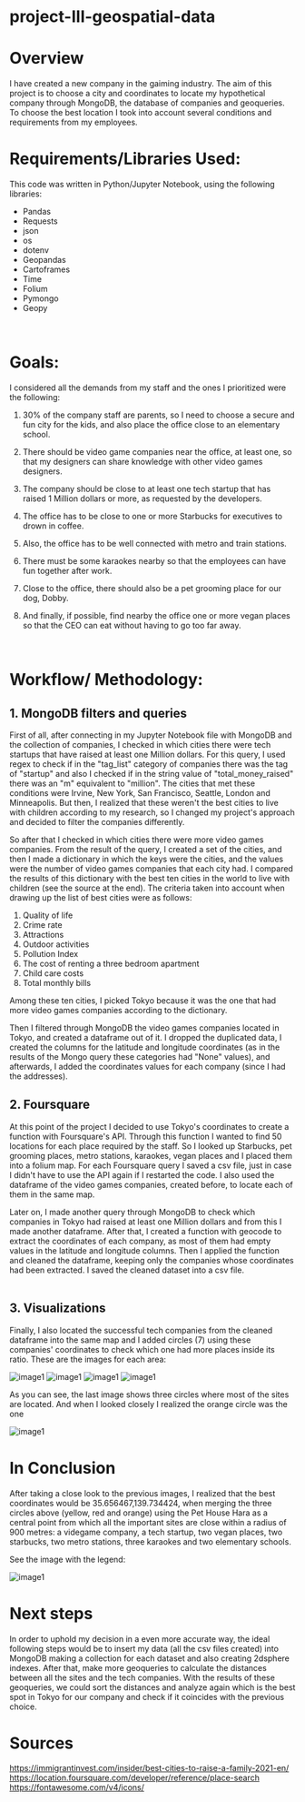 # project-III-geospatial-data

# Overview

I have created a new company in the gaiming industry. The aim of this project is to choose a city and coordinates to locate my hypothetical company through MongoDB, the database of companies and geoqueries. To choose the best location I took into account several conditions and requirements from my employees. 
<br>

# Requirements/Libraries Used:
This code was written in Python/Jupyter Notebook, using the following libraries:
<br>
- Pandas
- Requests
- json
- os
- dotenv
- Geopandas
- Cartoframes
- Time
- Folium
- Pymongo
- Geopy
<br>

# Goals:

I considered all the demands from my staff and the ones I prioritized were the following:

1) 30% of the company staff are parents, so I need to choose a secure and fun city for the kids, and also place the office close to an elementary school.

2) There should be video game companies near the office, at least one, so that my designers can share knowledge with other video games designers.

3) The company should be close to at least one tech startup that has raised 1 Million dollars or more, as requested by the developers. 

4) The office has to be close to one or more Starbucks for executives to drown in coffee.

5) Also, the office has to be well connected with metro and train stations.

6) There must be some karaokes nearby so that the employees can have fun together after work. 

7) Close to the office, there should also be a pet grooming place for our dog, Dobby.

8) And finally, if possible, find nearby the office one or more vegan places so that the CEO can eat without having to go too far away. 
<br>


# Workflow/ Methodology:

## 1. MongoDB filters and queries

First of all, after connecting in my Jupyter Notebook file with MongoDB and the collection of companies, I checked in which cities there were tech startups that have raised at least one Million dollars. For this query, I used regex to check if in the "tag_list" category of companies there was the tag of "startup" and also I checked if in the string value of "total_money_raised" there was an "m" equivalent to "million". The cities that met these conditions were Irvine, New York, San Francisco, Seattle, London and Minneapolis. But then, I realized that these weren't the best cities to live with children according to my research, so I changed my project's approach and decided to filter the companies differently. 

So after that I checked in which cities there were more video games companies. From the result of the query, I created a set of the cities, and then I made a dictionary in which the keys were the cities, and the values were the number of video games companies that each city had. I compared the results of this dictionary with the best ten cities in the world to live with children (see the source at the end). The criteria taken into account when drawing up the list of best cities were as follows: 

1. Quality of life
2. Crime rate
3. Attractions
4. Outdoor activities
5. Pollution Index
6. The cost of renting a three bedroom apartment
7. Child care costs
8. Total monthly bills

Among these ten cities, I picked Tokyo because it was the one that had more video games companies according to the dictionary. 

Then I filtered through MongoDB the video games companies located in Tokyo, and created a dataframe out of it. I dropped the duplicated data, I created the columns for the latitude and longitude coordinates (as in the results of the Mongo query these categories had "None" values), and afterwards, I added the coordinates values for each company (since I had the addresses).
<br>


## 2. Foursquare

At this point of the project I decided to use Tokyo's coordinates to create a function with Foursquare's API. Through this function I wanted to find 50 locations for each place required by the staff. So I looked up Starbucks, pet grooming places, metro stations, karaokes, vegan places and I placed them into a folium map. For each Foursquare query I saved a csv file, just in case I didn't have to use the API again if I restarted the code. I also used the dataframe of the video games companies, created before, to locate each of them in the same map.

Later on, I made another query through MongoDB to check which companies in Tokyo had raised at least one Million dollars and from this I made another dataframe. After that, I created a function with geocode to extract the coordinates of each company, as most of them had empty values in the latitude and longitude columns. Then I applied the function and cleaned the dataframe, keeping only the companies whose coordinates had been extracted. I saved the cleaned dataset into a csv file.  
<br>


## 3. Visualizations

Finally, I also located the successful tech companies from the cleaned dataframe into the same map and I added circles (7) using these companies' coordinates to check which one had more places inside its ratio. These are the images for each area:

![image1](https://github.com/foscanit/Project-2/blob/main/images/novel_genres.png)
![image1](https://github.com/foscanit/Project-2/blob/main/images/novel_genres.png)
![image1](https://github.com/foscanit/Project-2/blob/main/images/novel_genres.png)
![image1](https://github.com/foscanit/Project-2/blob/main/images/novel_genres.png)

As you can see, the last image shows three circles where most of the sites are located. And when I looked closely I realized the orange circle was the one 

![image1](https://github.com/foscanit/Project-2/blob/main/images/novel_genres.png)


# In Conclusion

After taking a close look to the previous images, I realized that the best coordinates would be 35.656467,139.734424, when merging the three circles above (yellow, red and orange) using the Pet House Hara as a central point from which all the important sites are close within a radius of 900 metres: a videgame company, a tech startup, two vegan places, two starbucks, two metro stations, three karaokes and two elementary schools.

See the image with the legend:

![image1](https://github.com/foscanit/Project-2/blob/main/images/novel_genres.png)


# Next steps

In order to uphold my decision in a even more accurate way, the ideal following steps would be to insert my data (all the csv files created) into MongoDB making a collection for each dataset and also creating 2dsphere indexes. After that, make more geoqueries to calculate the distances between all the sites and the tech companies. With the results of these geoqueries, we could sort the distances and analyze again which is the best spot in Tokyo for our company and check if it coincides with the previous choice. 



# Sources

https://immigrantinvest.com/insider/best-cities-to-raise-a-family-2021-en/
https://location.foursquare.com/developer/reference/place-search
https://fontawesome.com/v4/icons/
